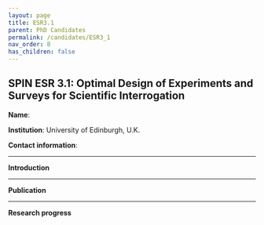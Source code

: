 ```yaml
---
layout: page
title: ESR3.1
parent: PhD Candidates
permalink: /candidates/ESR3_1
nav_order: 8
has_children: false
---
```


## SPIN ESR 3.1: Optimal Design of Experiments and Surveys for Scientific Interrogation

__Name__:           

__Institution__: University of Edinburgh, U.K.

__Contact information__: 

---
__Introduction__


---
__Publication__


---
__Research progress__








